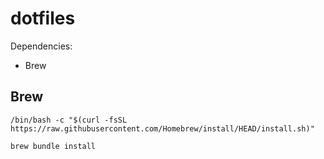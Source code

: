 # dotfiles

Dependencies:

- Brew

## Brew

```
/bin/bash -c "$(curl -fsSL https://raw.githubusercontent.com/Homebrew/install/HEAD/install.sh)"

brew bundle install
```
